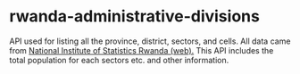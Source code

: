 # rwanda-administrative-divisions

API used for listing all the province, district, sectors, and cells. All data came from [National Institute of Statistics Rwanda (web).](https://www.statistics.gov.rw/) This API includes the total population for each sectors etc. and other information.
